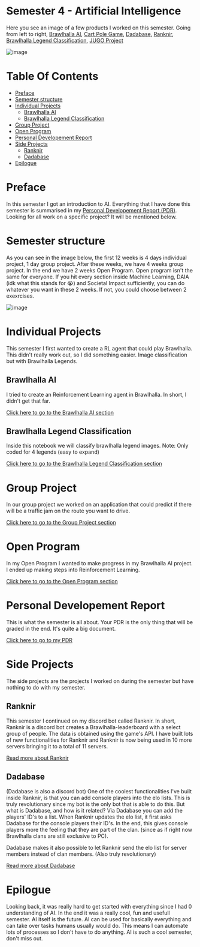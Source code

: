 # Semester 4 - Artificial Intelligence
Here you see an image of a few products I worked on this semester. Going from left to right, [Brawlhalla AI](https://github.com/School-Semester-Summaries/AI-semester-4/tree/main/Individual%20Projects/Brawlhalla%20AI), [Cart Pole Game](https://github.com/School-Semester-Summaries/AI-semester-4/tree/main/Open%20Program), [Dadabase](https://github.com/Skyward-Brawlhalla/Dadabase), [Ranknir](https://github.com/Skyward-Brawlhalla/Ranknir), [Brawlhalla Legend Classification](https://github.com/School-Semester-Summaries/AI-semester-4/tree/main/Individual%20Projects/Brawlhalla%20Legend%20Classification), [JUGO Project](https://github.com/School-Semester-Summaries/AI-semester-4/tree/main/Group%20Project)

![image](https://github.com/user-attachments/assets/18e07920-f9c1-4220-8f03-6917e83c4e4a)


# Table Of Contents
- [Preface](#preface)
- [Semester structure](#semester-structure)
- [Individual Projects](#individual-projects)
  - [Brawlhalla AI](#brawlhalla-ai)
  - [Brawlhalla Legend Classification](#brawlhalla-legend-classification)
- [Group Project](#group-project)
- [Open Program](#open-program)
- [Personal Developement Report](#personal-developement-report)
- [Side Projects](#side-projects)
  - [Ranknir](#ranknir) 
  - [Dadabase](#dadabase)
- [Epilogue](#epilogue)

# Preface
In this semester I got an introduction to AI. Everything that I have done this semester is summarised in my [Personal Developement Report (PDR)](https://github.com/School-Semester-Summaries/AI-semester-4/blob/main/PDR_v4.3.pdf). Looking for all work on a specific project? It will be mentioned below.

# Semester structure
As you can see in the image below, the first 12 weeks is 4 days individual project, 1 day group project. After these weeks, we have 4 weeks group project. In the end we have 2 weeks Open Program. Open program isn't the same for everyone. If you hit every section inside Machine Learning, DAIA (idk what this stands for 😭) and Societal Impact sufficiently, you can do whatever you want in these 2 weeks. If not, you could choose between 2 exexrcises.

![image](https://user-images.githubusercontent.com/74303221/214136495-0e8257a7-9070-4faa-8144-96c2dd175921.png)

# Individual Projects
This semester I first wanted to create a RL agent that could play Brawlhalla. This didn't really work out, so I did something easier. Image classification but with Brawlhalla Legends.

## Brawlhalla AI
I tried to create an Reinforcement Learning agent in Brawlhalla. In short, I didn't get that far.

[Click here to go to the Brawlhalla AI section](https://github.com/School-Semester-Summaries/AI-semester-4/tree/main/Individual%20Projects/Brawlhalla%20AI)

## Brawlhalla Legend Classification
Inside this notebook we will classify brawlhalla legend images. Note: Only coded for 4 legends (easy to expand)

[Click here to go to the Brawlhalla Legend Classification section](https://github.com/School-Semester-Summaries/AI-semester-4/tree/main/Individual%20Projects/Brawlhalla%20Legend%20Classification)

# Group Project
In our group project we worked on an application that could predict if there will be a traffic jam on the route you want to drive.

[Click here to go to the Group Project section](https://github.com/School-Semester-Summaries/AI-semester-4/tree/main/Group%20Project)

# Open Program
In my Open Program I wanted to make progress in my Brawlhalla AI project. I ended up making steps into Reinforcement Learning.

[Click here to go to the Open Program section](https://github.com/School-Semester-Summaries/AI-semester-4/tree/main/Open%20Program)

# Personal Developement Report
This is what the semester is all about. Your PDR is the only thing that will be graded in the end. It's quite a big document.

[Click here to go to my PDR](https://github.com/School-Semester-Summaries/AI-semester-4/blob/main/PDR_v4.3.pdf)

# Side Projects
The side projects are the projects I worked on during the semester but have nothing to do with my semester.

## Ranknir
This semester I continued on my discord bot called Ranknir. In short, Ranknir is a discord bot creates a Brawlhalla-leaderboard with a select group of people. The data is obtained using the game's API. I have built lots of new functionalities for Ranknir and Ranknir is now being used in 10 more servers bringing it to a total of 11 servers.

[Read more about Ranknir](https://github.com/Skyward-Brawlhalla/Ranknir)

## Dadabase
(Dadabase is also a discord bot) One of the coolest functionalities I've built inside Ranknir, is that you can add console players into the elo lists. This is truly revolutionary since my bot is the only bot that is able to do this. But what is Dadabase, and how is it related? Via Dadabase you can add the players' ID's to a list. When Ranknir updates the elo list, it first asks Dadabase for the console players their ID's. In the end, this gives console players more the feeling that they are part of the clan. (since as if right now Brawlhalla clans are still exclusive to PC).

Dadabase makes it also possible to let Ranknir send the elo list for server members instead of clan members. (Also truly revolutionary) 

[Read more about Dadabase](https://github.com/Skyward-Brawlhalla/Dadabase)

# Epilogue
Looking back, it was really hard to get started with everything since I had 0 understanding of AI. In the end it was a really cool, fun and usefull semester. AI itself is the future. AI can be used for basically everything and can take over tasks humans usually would do. This means I can automate lots of processes so I don't have to do anything. AI is such a cool semester, don't miss out.
